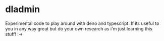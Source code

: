 # dladmin

Experimental code to play around with deno and typescript. If its useful to you in any way great but do your own research as i'm just learning this stuff!
:->
